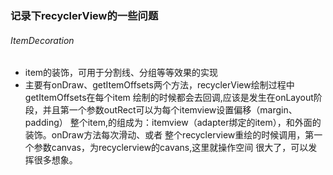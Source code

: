 ### 记录下recyclerView的一些问题

###### ItemDecoration
* item的装饰，可用于分割线、分组等等效果的实现
* 主要有onDraw、getItemOffsets两个方法，recyclerView绘制过程中getItemOffsets在每个item
绘制的时候都会去回调,应该是发生在onLayout阶段，并且第一个参数outRect可以为每个itemview设置偏移（margin、padding）
整个item,的组成为：itemview（adapter绑定的item），和外面的装饰。onDraw方法每次滑动、或者
整个recyclerview重绘的时候调用，第一个参数canvas，为recyclerview的cavans,这里就操作空间
很大了，可以发挥很多想象。
